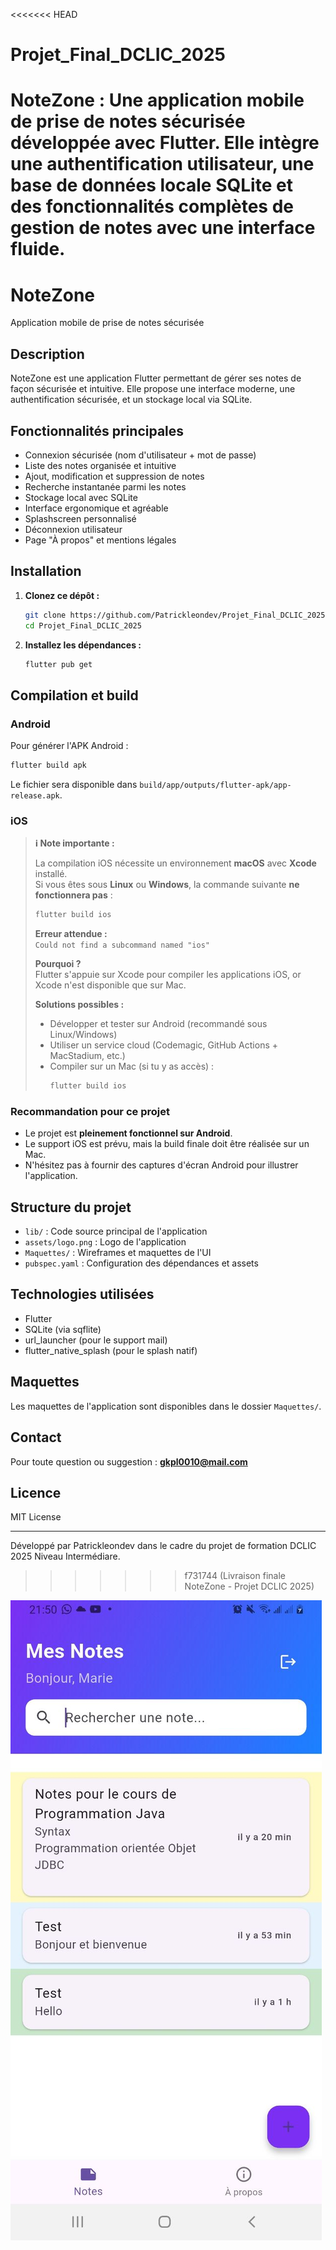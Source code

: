 <<<<<<< HEAD
# Projet_Final_DCLIC_2025
NoteZone : Une application mobile de prise de notes sécurisée développée avec Flutter. Elle intègre une authentification utilisateur, une base de données locale SQLite et des fonctionnalités complètes de gestion de notes avec une interface fluide.
=======
# NoteZone

Application mobile de prise de notes sécurisée

## Description
NoteZone est une application Flutter permettant de gérer ses notes de façon sécurisée et intuitive. Elle propose une interface moderne, une authentification sécurisée, et un stockage local via SQLite.

## Fonctionnalités principales
- Connexion sécurisée (nom d'utilisateur + mot de passe)
- Liste des notes organisée et intuitive
- Ajout, modification et suppression de notes
- Recherche instantanée parmi les notes
- Stockage local avec SQLite
- Interface ergonomique et agréable
- Splashscreen personnalisé
- Déconnexion utilisateur
- Page "À propos" et mentions légales

## Installation
1. **Clonez ce dépôt :**
   ```bash
   git clone https://github.com/Patrickleondev/Projet_Final_DCLIC_2025.git
   cd Projet_Final_DCLIC_2025
   ```
2. **Installez les dépendances :**
   ```bash
   flutter pub get
   ```

## Compilation et build

### Android
Pour générer l'APK Android :
```bash
flutter build apk
```
Le fichier sera disponible dans `build/app/outputs/flutter-apk/app-release.apk`.

### iOS
> **ℹ️ Note importante :**
>
> La compilation iOS nécessite un environnement **macOS** avec **Xcode** installé.  
> Si vous êtes sous **Linux** ou **Windows**, la commande suivante **ne fonctionnera pas** :
>
> ```bash
> flutter build ios
> ```
>
> **Erreur attendue :**  
> `Could not find a subcommand named "ios"`
>
> **Pourquoi ?**  
> Flutter s'appuie sur Xcode pour compiler les applications iOS, or Xcode n'est disponible que sur Mac.
>
> **Solutions possibles :**
> - Développer et tester sur Android (recommandé sous Linux/Windows)
> - Utiliser un service cloud (Codemagic, GitHub Actions + MacStadium, etc.)
> - Compiler sur un Mac (si tu y as accès) :
>   ```bash
>   flutter build ios
>   ```

### Recommandation pour ce projet
- Le projet est **pleinement fonctionnel sur Android**.
- Le support iOS est prévu, mais la build finale doit être réalisée sur un Mac.
- N'hésitez pas à fournir des captures d'écran Android pour illustrer l'application.

## Structure du projet
- `lib/` : Code source principal de l'application
- `assets/logo.png` : Logo de l'application
- `Maquettes/` : Wireframes et maquettes de l'UI
- `pubspec.yaml` : Configuration des dépendances et assets

## Technologies utilisées
- Flutter
- SQLite (via sqflite)
- url_launcher (pour le support mail)
- flutter_native_splash (pour le splash natif)

## Maquettes
Les maquettes de l'application sont disponibles dans le dossier `Maquettes/`.

## Contact
Pour toute question ou suggestion : **gkpl0010@mail.com**

## Licence
MIT License

---
Développé par Patrickleondev dans le cadre du projet de formation DCLIC 2025 Niveau Intermédiare.
>>>>>>> f731744 (Livraison finale NoteZone - Projet DCLIC 2025)

![NoteZone Liste de Note](NoteZone.jpg)
